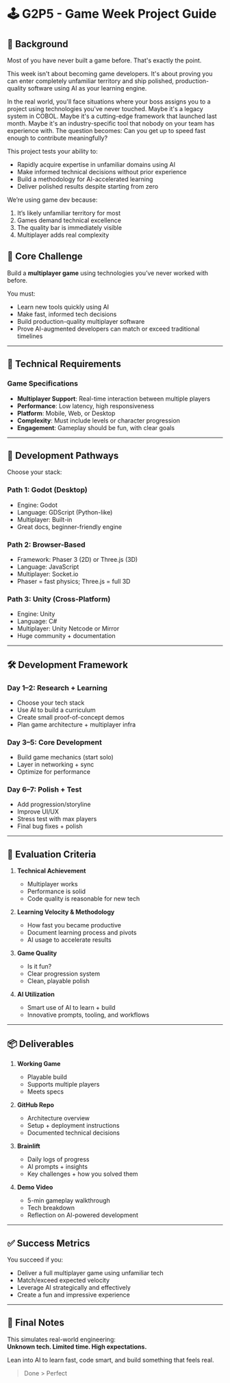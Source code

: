 # 🕹️ G2P5 - Game Week Project Guide

## 📘 Background

Most of you have never built a game before. That's exactly the point.

This week isn't about becoming game developers. It's about proving you can enter completely unfamiliar territory and ship polished, production-quality software using AI as your learning engine.

In the real world, you'll face situations where your boss assigns you to a project using
technologies you've never touched. Maybe it's a legacy system in COBOL. Maybe it's a
cutting-edge framework that launched last month. Maybe it's an industry-specific tool that
nobody on your team has experience with. The question becomes: Can you get up to speed fast
enough to contribute meaningfully?

This project tests your ability to:
- Rapidly acquire expertise in unfamiliar domains using AI  
- Make informed technical decisions without prior experience  
- Build a methodology for AI-accelerated learning  
- Deliver polished results despite starting from zero

We’re using game dev because:
1. It’s likely unfamiliar territory for most
2. Games demand technical excellence
3. The quality bar is immediately visible
4. Multiplayer adds real complexity

## 🎯 Core Challenge

Build a **multiplayer game** using technologies you’ve never worked with before.

You must:
- Learn new tools quickly using AI
- Make fast, informed tech decisions
- Build production-quality multiplayer software
- Prove AI-augmented developers can match or exceed traditional timelines

---

## 🧩 Technical Requirements

### Game Specifications
- **Multiplayer Support**: Real-time interaction between multiple players
- **Performance**: Low latency, high responsiveness
- **Platform**: Mobile, Web, or Desktop
- **Complexity**: Must include levels or character progression
- **Engagement**: Gameplay should be fun, with clear goals

---

## 🚀 Development Pathways

Choose your stack:

### Path 1: Godot (Desktop)
- Engine: Godot  
- Language: GDScript (Python-like)  
- Multiplayer: Built-in  
- Great docs, beginner-friendly engine  

### Path 2: Browser-Based
- Framework: Phaser 3 (2D) or Three.js (3D)  
- Language: JavaScript  
- Multiplayer: Socket.io  
- Phaser = fast physics; Three.js = full 3D  

### Path 3: Unity (Cross-Platform)
- Engine: Unity  
- Language: C#  
- Multiplayer: Unity Netcode or Mirror  
- Huge community + documentation

---

## 🛠 Development Framework

### Day 1–2: Research + Learning
- Choose your tech stack
- Use AI to build a curriculum
- Create small proof-of-concept demos
- Plan game architecture + multiplayer infra

### Day 3–5: Core Development
- Build game mechanics (start solo)
- Layer in networking + sync
- Optimize for performance

### Day 6–7: Polish + Test
- Add progression/storyline
- Improve UI/UX
- Stress test with max players
- Final bug fixes + polish

---

## 🧪 Evaluation Criteria

1. **Technical Achievement**
   - Multiplayer works
   - Performance is solid
   - Code quality is reasonable for new tech

2. **Learning Velocity & Methodology**
   - How fast you became productive
   - Document learning process and pivots
   - AI usage to accelerate results

3. **Game Quality**
   - Is it fun?
   - Clear progression system
   - Clean, playable polish

4. **AI Utilization**
   - Smart use of AI to learn + build
   - Innovative prompts, tooling, and workflows

---

## 📦 Deliverables

1. **Working Game**
   - Playable build
   - Supports multiple players
   - Meets specs

2. **GitHub Repo**
   - Architecture overview
   - Setup + deployment instructions
   - Documented technical decisions

3. **Brainlift**
   - Daily logs of progress
   - AI prompts + insights
   - Key challenges + how you solved them

4. **Demo Video**
   - 5-min gameplay walkthrough
   - Tech breakdown
   - Reflection on AI-powered development

---

## ✅ Success Metrics

You succeed if you:
- Deliver a full multiplayer game using unfamiliar tech
- Match/exceed expected velocity
- Leverage AI strategically and effectively
- Create a fun and impressive experience

---

## 📌 Final Notes

This simulates real-world engineering:  
**Unknown tech. Limited time. High expectations.**

Lean into AI to learn fast, code smart, and build something that feels real.

> Done > Perfect